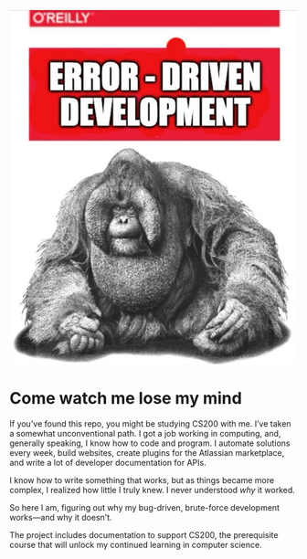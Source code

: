 ![Alt text](./images/cs200-oreily.png)

# Come watch me lose my mind

If you've found this repo, you might be studying CS200 with me. I’ve taken a somewhat unconventional path. I got a job working in computing, and, generally speaking, I know how to code and program. I automate solutions every week, build websites, create plugins for the Atlassian marketplace, and write a lot of developer documentation for APIs. 

I know how to write something that works, but as things became more complex, I realized how little I truly knew. I never understood *why* it worked.

So here I am, figuring out why my bug-driven, brute-force development works—and why it doesn’t.

The project includes documentation to support CS200, the prerequisite course that will unlock my continued learning in computer science.


